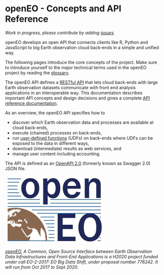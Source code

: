 # openEO - Concepts and API Reference

_Work in progress, please contribute by adding [issues](https://github.com/Open-EO/openeo-api/issues)._

openEO develops an open API that connects clients like R, Python and JavaScript to big Earth observation cloud back-ends in a simple and unified way.

The following pages introduce the core concepts of the project. Make sure to introduce yourself to the major technical terms used in the openEO project by reading the [glossary](glossary.md).

The openEO API defines a [RESTful API](apireference.md) that lets cloud back-ends with large Earth observation datasets communicate with front end analysis applications in an interoperable way. This documentation describes important API concepts and design decisions and gives a complete [API reference documentation](apireference.md).

As an overview, the openEO API specifies how to

- discover which Earth observation data and processes are available at cloud back-ends,
- execute (chained) processes on back-ends, 
- run [user-defined functions](udfs.md) (UDFs) on back-ends where UDFs can be exposed to the data in different ways, 
- download (intermediate) results as web services, and
- manage user content including accounting.


The API is defined as an [OpenAPI 2.0](https://github.com/OAI/OpenAPI-Specification/blob/master/versions/2.0.md) (formerly known as Swagger 2.0) JSON file.




![openEO logo](openeo_logo.png)	

_[openEO](https://openeo.org), A Common, Open Source Interface between Earth Observation Data Infrastructures and Front-End Applications is a H2020 project funded under call EO-2-2017: EO Big Data Shift, under proposal number 776242. It will run from Oct 2017 to Sept 2020._